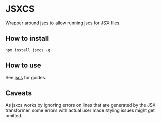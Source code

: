 # JSXCS

Wrapper around [jscs](https://github.com/mdevils/node-jscs) to allow running jscs for JSX files.

## How to install
    npm install jsxcs -g

## How to use
See [jscs](https://github.com/mdevils/node-jscs) for guides.

## Caveats
As jsxcs works by ignoring errors on lines that are generated by the JSX transformer, some errors with actual user made styling issues might get omitted.
